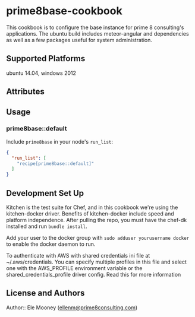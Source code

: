 # prime8base-cookbook

This cookbook is to configure the base instance for prime 8 consulting's applications.
The ubuntu build includes meteor-angular and dependencies as well as a few packages 
useful for system administration.

## Supported Platforms

ubuntu 14.04, windows 2012

## Attributes

## Usage

### prime8base::default

Include `prime8base` in your node's `run_list`:

```json
{
  "run_list": [
    "recipe[prime8base::default]"
  ]
}
```
## Development Set Up
Kitchen is the test suite for Chef, and in this cookbook we're using the kitchen-docker driver.
Benefits of kitchen-docker include speed and platform independence. After pulling the repo, you 
must have the chef-dk installed and run `bundle install`. 

Add your user to the docker group with `sudo adduser yourusername docker` to enable the docker
daemon to run. 

To authenticate with AWS with shared credentials ini file at ~/.aws/credentials. You can specify multiple profiles in this file and select one with the AWS_PROFILE environment variable or the shared_credentials_profile driver config. Read this for more information 

## License and Authors

Author:: Ele Mooney (<ellenm@prime8consulting.com>)
